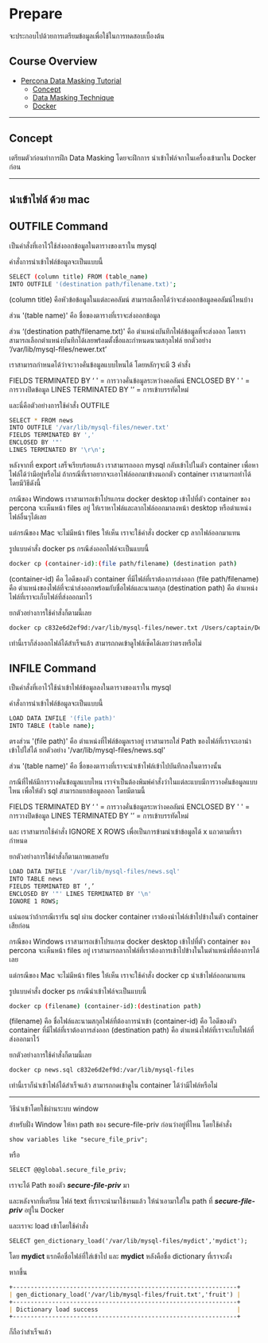 # Prepare

จะประกอบไปด้วยการเตรียมข้อมูลเพื่อใช้ในการทดสอบเบื้องต้น

## Course Overview

- [Percona Data Masking Tutorial](#percona-data-masking-tutorial)
    - [Concept](#concept)
    - [Data Masking Technique](#data-masking-technique)
    - [Docker](#docker)
---

## Concept

เตรียมตัวก่อนทำการฝึก Data Masking โดยจะฝึกการ นำเข้าไฟล์จกาในเครื่องเข้ามาใน Docker ก่อน

---

## นำเข้าไฟล์ ด้วย mac

## OUTFILE Command

เป็นคำสั่งที่เอาไว้ใช้ส่งออกข้อมูลในตารางของเราใน mysql 

คำสั่งการนำเข้าไฟล์ข้อมูลจะเป็นแบบนี้

```bash
SELECT (column title) FROM (table_name)
INTO OUTFILE '(destination path/filename.txt)';
```

(column title) คือหัวข้อข้อมูลในแต่ละคอลัมน์ สามารถเลือกได้ว่าจะส่งออกข้อมูลคอลัมน์ไหนบ้าง

ส่วน '(table name)' คือ ชื่อของตารางที่เราจะส่งออกข้อมูล

ส่วน ‘(destination path/filename.txt)' คือ ตำแหน่งบันทึกไฟล์ข้อมูลที่จะส่งออก โดยเราสามารถเลือกตำแหน่งบันทึกได้เลยพร้อมตั้งชื่อและกำหนดนามสกุลไฟล์ 
ยกตัวอย่าง ‘/var/lib/mysql-files/newer.txt’

เราสามารถกำหนดได้ว่าจะวางคั่นข้อมูลแบบไหนได้ โดยหลักๆจะมี 3 คำสั่ง

FIELDS TERMINATED BY ‘ ' = การวางคั่นข้อมูลระหว่างคอลัมน์
ENCLOSED BY ' ' = การวางปิดข้อมูล
LINES TERMINATED BY '’ = การเข้าบรรทัดใหม่

และนี่คือตัวอย่างการใช้คำสั่ง OUTFILE

```bash
SELECT * FROM news 
INTO OUTFILE '/var/lib/mysql-files/newer.txt' 
FIELDS TERMINATED BY ',' 
ENCLOSED BY '"' 
LINES TERMINATED BY '\r\n';
```

หลังจากที่ export เสร็จเรียบร้อยแล้ว เราสามารถออก mysql กลับเข้าไปในตัว container เพื่อหาไฟล์ได้ว่ามีอยู่หรือไม่ ถ้ากรณีที่เราอยากจะเอาไฟล์ออกมาข้างนอกตัว container เราสามารถทำได้โดยมีวิธีดังนี้

กรณีของ Windows เราสามารถเข้าโปรแกรม docker desktop เข้าไปที่ตัว container ของ percona จะเห็นหน้า files อยู่ ให้เราหาไฟล์และลากไฟล์ออกมาลงหน้า desktop หรือตำแหน่งไฟล์อื่นๆได้เลย

แต่กรณีของ Mac จะไม่มีหน้า files ให้เห็น เราจะใช้คำสั่ง docker cp ลากไฟล์ออกมาแทน

รูปแบบคำสั่ง docker ps กรณีส่งออกไฟล์จะเป็นแบบนี้

```bash
docker cp (container-id):(file path/filename) (destination path)
```

(container-id) คือ ไอดีของตัว container ที่มีไฟล์ที่เราต้องการส่งออก
(file path/filename) คือ ตำแหน่งของไฟล์ที่จะนำส่งออกพร้อมกับชื่อไฟล์และนามสกุล
(destination path) คือ ตำแหน่งไฟล์ที่เราจะเก็บไฟล์ที่ส่งออกมาไว้

ยกตัวอย่างการใช้คำสั่งก็ตามนี้เลย

```bash
docker cp c832e6d2ef9d:/var/lib/mysql-files/newer.txt /Users/captain/Desktop
```

เท่านี้เราก็ส่งออกไฟล์ได้สำเร็จแล้ว สามารถกดเข้าดูไฟล์เช็คได้เลยว่าตรงหรือไม่


## INFILE Command

เป็นคำสั่งที่เอาไว้ใช้นำเข้าไฟล์ข้อมูลลงในตารางของเราใน mysql 

คำสั่งการนำเข้าไฟล์ข้อมูลจะเป็นแบบนี้

```bash
LOAD DATA INFILE '(file path)' 
INTO TABLE (table name);
```

ตรงส่วน '(file path)' คือ ตำแหน่งที่ไฟล์ข้อมูลเราอยู่ เราสามารถใส่ Path ของไฟล์ที่เราจะเอานำเข้าไปใส่ได้ 
ยกตัวอย่าง '/var/lib/mysql-files/news.sql'

ส่วน '(table name)' คือ ชื่อของตารางที่เราจะนำเข้าไฟล์เข้าไปบันทึกลงในตารางนั้น

กรณีที่ไฟล์มีการวางคั่นข้อมูลแบบไหน เราจำเป็นต้องพิมพ์คำสั่งว่าในแต่ละแบบมีการวางคั่นข้อมูลแบบไหน 
เพื่อให้ตัว sql สามารถแยกข้อมูลออก โดยมีตามนี้

FIELDS TERMINATED BY ‘ ' = การวางคั่นข้อมูลระหว่างคอลัมน์
ENCLOSED BY ' ' = การวางปิดข้อมูล
LINES TERMINATED BY '’ = การเข้าบรรทัดใหม่

และ เราสามารถใช้คำสั่ง IGNORE X ROWS เพื่อเป็นการข้ามนำเข้าข้อมูลได้ x แถวตามที่เรากำหนด

ยกตัวอย่างการใช้คำสั่งก็ตามภาพเลยครับ

```bash
LOAD DATA INFILE '/var/lib/mysql-files/news.sql' 
INTO TABLE news 
FIELDS TERMINATED BT ‘,’
ENCLOSED BY '"' LINES TERMINATED BY '\n'
IGNORE 1 ROWS;
```

แน่นอนว่าถ้ากรณีเรารัน sql ผ่าน docker container เราต้องนำไฟล์เข้าไปข้างในตัว container เสียก่อน

กรณีของ Windows เราสามารถเข้าโปรแกรม docker desktop เข้าไปที่ตัว container ของ percona จะเห็นหน้า files อยู่ เราสามารถลากไฟล์ที่เราต้องการเข้าไปข้างในในตำแหน่งที่ต้องการได้เลย

แต่กรณีของ Mac จะไม่มีหน้า files ให้เห็น เราจะใช้คำสั่ง docker cp นำเข้าไฟล์ออกมาแทน

รูปแบบคำสั่ง docker ps กรณีนำเข้าไฟล์จะเป็นแบบนี้

```bash
docker cp (filename) (container-id):(destination path)
```

(filename) คือ ชื่อไฟล์และนามสกุลไฟล์ที่ต้องการนำเข้า
(container-id) คือ ไอดีของตัว container ที่มีไฟล์ที่เราต้องการส่งออก
(destination path) คือ ตำแหน่งไฟล์ที่เราจะเก็บไฟล์ที่ส่งออกมาไว้

ยกตัวอย่างการใช้คำสั่งก็ตามนี้เลย

```bash
docker cp news.sql c832e6d2ef9d:/var/lib/mysql-files
```

เท่านี้เราก็นำเข้าไฟล์ได้สำเร็จแล้ว สามารถกดเข้าดูใน container ได้ว่ามีไฟล์หรือไม่

---
วิธีนำเข้าโดยใช้ผ่านระบบ window

สำหรับฝั่ง Window ให้หา path ของ secure-file-priv ก่อนว่าอยู่ที่ไหน โดยใช้คำสั่ง

``````markdown
show variables like "secure_file_priv"; 
``````
หรือ
``````markdown
SELECT @@global.secure_file_priv;
``````
เราจะได้ Path ของตัว ***secure-file-priv*** มา

และหลังจากที่เตรียม ไฟล์ text ที่เราจะนำมาใช้งานแล้ว ให้นำเอามาใส่ใน path ที่ ***secure-file-priv*** อยู่ใน Docker

และเราจะ load เข้าโดยใช้คำสั่ง

``````markdown
SELECT gen_dictionary_load('/var/lib/mysql-files/mydict','mydict');
``````

โดย **mydict** แรกคือชื่อไฟล์ที่ใส่เข้าไป และ **mydict** หลังคือชื่อ dictionary ที่เราจะตั้ง

หากขึ้น
``````markdown
+---------------------------------------------------------------+
| gen_dictionary_load('/var/lib/mysql-files/fruit.txt','fruit') |
+---------------------------------------------------------------+
| Dictionary load success                                       |
+---------------------------------------------------------------+
``````
ก็ถือว่าสำเร็จแล้ว 
